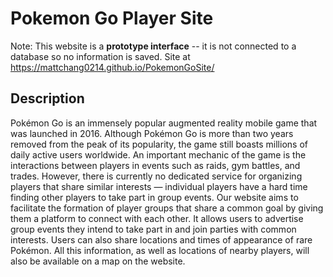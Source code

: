 # Pokemon Go Player Site
Note: This website is a **prototype interface** -- it is not connected to a database so no information is saved.
Site at https://mattchang0214.github.io/PokemonGoSite/
## Description
Pokémon Go is an immensely popular augmented reality mobile game that was launched in 2016. Although Pokémon Go is more than two years removed from the peak of its popularity, the game still boasts millions of daily active users worldwide. An important mechanic of the game is the interactions between players in events such as raids, gym battles, and trades. However, there is currently no dedicated service for organizing players that share similar interests — individual players have a hard time finding other players to take part in group events. Our website aims to facilitate the formation of player groups that share a common goal by giving them a platform to connect with each other. It allows users to advertise group events they intend to take part in and join parties with common interests. Users can also share locations and times of appearance of rare Pokémon. All this information, as well as locations of nearby players, will also be available on a map on the website.
